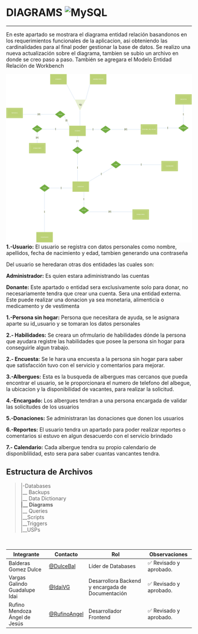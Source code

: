 # DIAGRAMS ![MySQL](https://img.shields.io/badge/MySQL-005C84?style=for-the-badge&logo=mysql&logoColor=white)
---
En este apartado se mostrara el diagrama entidad relación basandonos en los requerimientos funcionales de la aplicacion, asi obteniendo las cardinalidades para al final poder gestionar la base de datos.
Se realizo una nueva actualización sobre el diagrama, tambien se subio un archivo en donde se creo paso a paso.
 También se agregara el Modelo Entidad Relación de Workbench


![Diagrama](/Databases/Diagrams/Diagrama_ER.png)<br>
**1.-Usuario:** El usuario se registra con datos personales como nombre, apellidos, fecha de nacimiento y edad, tambien generando una contraseña

Del usuario se heredaran otras dos entidades las cuales son: 

**Administrador:** Es quien estara adiministrando las cuentas

**Donante:** Este apartado o entidad sera exclusivamente solo para donar, no necesariamente tendra que crear una cuenta. Sera una entidad externa. Este puede realizar una donacion ya sea monetaria, alimenticia o medicamento y de vestimenta


**1.-Persona sin hogar:** Persona que necesitara de ayuda, se le asignara aparte su id_usuario y se tomaran los datos personales

**2.- Habilidades:** Se creara un ofrmulario de habilidades dónde la persona que ayudara registre las habilidades que posee la persona sin hogar para conseguirle algun trabajo.

**2.- Encuesta:** Se le hara una encuesta a la persona sin hogar para saber que satisfacción tuvo con el servicio y comentarios para mejorar.

**3.-Albergues:** Esta es la busqueda de albergues mas cercanos que pueda encontrar el usuario, se le proporcionara el numero de telefono del albegue, la ubicacion y la disponibilidad de vacantes, para realizar la solicitud.

**4.-Encargado:** Los albergues tendran a una persona encargada de validar las solicitudes de los usuarios

**5.-Donaciones:** Se administraran las donaciones que donen los usuarios

**6.-Reportes:** El usuario tendra un apartado para poder realizar reportes o comentarios si estuvo en algun desacuerdo con el servicio brindado

**7.- Calendario:** Cada albergue tendra su propio calendario de disponiblilidad, esto sera para saber cuantas vancantes tendra.

   ## Estructura de Archivos
   >|-Databases <br>
   >|__ Backups<br>
   >|__ Data Dictionary<br>
   >**|__ Diagrams**<br>
   >|__ Queries <br>
   >|__Scripts<br>
   >|__Triggers<br>
   >|__USPs<br>
   <br> 

   |Integrante|Contacto|Rol|Observaciones|
   |----------|--------|---|-------------|
   |Balderas Gomez Dulce|[@DulceBal](https://github.com/Josue-Martinez-Otero)|Líder de Databases|✅ Revisado y aprobado.|
   |Vargas Galindo Guadalupe Idai  |[@IdaiVG](https://github.com/IdaiVG)|Desarrollora Backend y encargada de Documentación|✅ Revisado y aprobado.|
   |Rufino Mendoza Ángel de Jesús|[@RufinoAngel](https://github.com/RufinoAngel)|Desarrollador Frontend|✅ Revisado y aprobado.|


